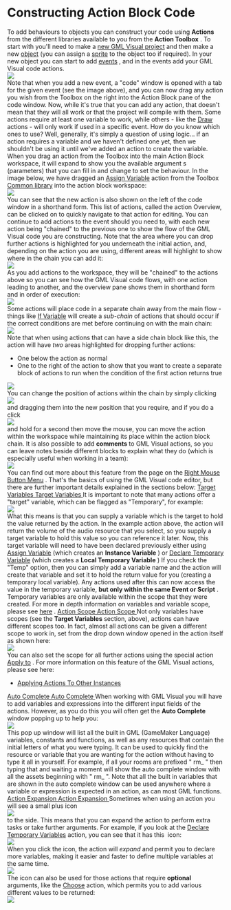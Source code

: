 # Constructing Action Block Code

To add behaviours to objects you can construct your code using
**Actions** from the different libraries available to you from the
**Action Toolbox** . To start with you'll need to make a [new GML Visual
project](../../Introduction/The_Start_Page) and then make a new
[object](../../The_Asset_Editors/Objects) (you can assign a
[sprite](../../The_Asset_Editors/Sprites) to the object too if
required). In your new object you can start to add
[events](../../The_Asset_Editors/Object_Properties/Object_Events) ,
and in the events add your GML Visual code actions.  
![](https://gms.magecorn.com/Manual/assets/Images/Scripting_Reference/Drag_And_Drop/Overview/DnD_Create_Event.png)  
Note that when you add a new event, a "code" window is opened with a tab
for the given event (see the image above), and you can now drag any
action you wish from the Toolbox on the right into the Action Block pane
of the code window. Now, while it's true that you can add any action,
that doesn't mean that they will all work or that the project will
compile with them. Some actions require at least one variable to work,
while others - like the
[Draw](../Drag_And_Drop_Reference/Drawing/Drawing_Actions) actions -
will only work if used in a specific event. How do you know which ones
to use? Well, generally, it's simply a question of using logic... if an
action requires a variable and we haven't defined one yet, then we
shouldn't be using it until we've added an action to create the
variable. When you drag an action from the Toolbox into the main Action
Block workspace, it will expand to show you the available argument s
(parameters) that you can fill in and change to set the behaviour. In
the image below, we have dragged an [Assign
Variable](../Drag_And_Drop_Reference/Common/Assign_Variable) action
from the Toolbox [Common
library](../Drag_And_Drop_Reference/Common/Common_Actions_Library)
into the action block workspace:  
![](https://gms.magecorn.com/Manual/assets/Images/Scripting_Reference/Drag_And_Drop/Overview/DnD_Add_Var.png)  
You can see that the new action is also shown on the left of the code
window in a shorthand form. This list of actions, called the action
Overview, can be clicked on to quickly navigate to that action for
editing. You can continue to add actions to the event should you need
to, with each new action being "chained" to the previous one to show the
flow of the GML Visual code you are constructing. Note that the area
where you can drop further actions is highlighted for you underneath the
initial action, and, depending on the action you are using, different
areas will highlight to show where in the chain you can add it:  
![](https://gms.magecorn.com/Manual/assets/Images/Scripting_Reference/Drag_And_Drop/Overview/DnD_Set_Dir.png)  
As you add actions to the workspace, they will be "chained" to the
actions above so you can see how the GML Visual code flows, with one
action leading to another, and the overview pane shows them in shorthand
form and in order of execution:  
![](https://gms.magecorn.com/Manual/assets/Images/Scripting_Reference/Drag_And_Drop/Overview/DnD_Scope_Other.png)  
Some actions will place code in a separate chain away from the main
flow - things like [If
Variable](../Drag_And_Drop_Reference/Common/If_Variable) will create
a *sub-chain* of actions that should occur if the correct conditions are
met before continuing on with the main chain:  
![](https://gms.magecorn.com/Manual/assets/Images/Scripting_Reference/Drag_And_Drop/Overview/DnD_If_Variable.png)  
Note that when using actions that can have a side chain block like this,
the action will have *two* areas highlighted for dropping further
actions:

-   One below the action as normal
-   One to the right of the action to show that you want to create a
    separate block of actions to run when the condition of the first
    action returns true

  
![](https://gms.magecorn.com/Manual/assets/Images/Scripting_Reference/Drag_And_Drop/Overview/DnD_If_Drop.png)  
You can change the position of actions within the chain by simply
clicking  
![](https://gms.magecorn.com/Manual/assets/Images/Icons/Icon_LMB.png)  
and dragging them into the new position that you require, and if you do
a click  
![](https://gms.magecorn.com/Manual/assets/Images/Icons/Icon_LMB.png)  
and hold for a second then move the mouse, you can move the action
within the workspace while maintaining its place within the action block
chain. It is also possible to add **comments** to GML Visual actions, so
you can leave notes beside different blocks to explain what they do
(which is especially useful when working in a team):  
![](https://gms.magecorn.com/Manual/assets/Images/Scripting_Reference/Drag_And_Drop/Overview/DnD_Add_Comment.gif)  
You can find out more about this feature from the page on the [Right
Mouse Button Menu](Right_Mouse_Button_Menu_Options) . That's the
basics of using the GML Visual code editor, but there are further
important details explained in the sections below: [ Target Variables
Target Variables ](#) It is important to note that many actions offer a
"target" variable, which can be flagged as "Temporary", for example:  
![](https://gms.magecorn.com/Manual/assets/Images/Scripting_Reference/Drag_And_Drop/Overview/DnD_Audio_Get_Audio_Volume.png)  
What this means is that you can supply a variable which is the target to
hold the value returned by the action. In the example action above, the
action will return the volume of the audio resource that you select, so
you supply a target variable to hold this value so you can reference it
later. Now, this target variable will need to have been declared
previously either using [Assign
Variable](../Drag_And_Drop_Reference/Common/Assign_Variable) (which
creates an **Instance Variable** ) or [Declare Temporary
Variable](../Drag_And_Drop_Reference/Common/Declare_Temporary_Variable)
(which creates a **Local Temporary Variable** ) If you check the "Temp"
option, then you can simply add a variable name and the action will
create that variable and set it to hold the return value for you
(creating a temporary local variable). Any actions used after this can
now access the value in the temporary variable, **but only within the
same Event or Script** . Temporary variables are only available within
the scope that they were created. For more in depth information on
variables and variable scope, please see
[here](../../GameMaker_Language/GML_Overview/Variables_And_Variable_Scope)
. [ Action Scope Action Scope ](#) Not only variables have scopes (see
the **Target Variables** section, above), actions can have different
scopes too. In fact, almost all actions can be given a different scope
to work in, set from the drop down window opened in the action itself as
shown here:  
![](https://gms.magecorn.com/Manual/assets/Images/Scripting_Reference/Drag_And_Drop/Overview/DnD_Applies_To.png)  
You can also set the scope for all further actions using the special
action [Apply to](../Drag_And_Drop_Reference/Common/Apply_To..) .
For more information on this feature of the GML Visual actions, please
see here:

-   [Applying Actions To Other
    Instances](Applying_Actions_To_Other_Instances)

[ Auto Complete Auto Complete ](#) When working with GML Visual you will
have to add variables and expressions into the different input fields of
the actions. However, as you do this you will often get the **Auto
Complete** window popping up to help you:  
![](https://gms.magecorn.com/Manual/assets/Images/Scripting_Reference/Drag_And_Drop/Overview/DnD_Action_AutoComplete.png)  
This pop up window will list all the built in GML (GameMaker Language)
variables, constants and functions, as well as any resources that
contain the initial letters of what you were typing. It can be used to
quickly find the resource or variable that you are wanting for the
action without having to type it all in yourself. For example, if all
your rooms are prefixed " rm\_ " then typing that and waiting a moment
will show the auto complete window with all the assets beginning with "
rm\_ ". Note that all the built in variables that are shown in the auto
complete window can be used anywhere where a variable or expression is
expected in an action, as can most GML functions. [ Action Expansion
Action Expansion ](#) Sometimes when using an action you will see a
small plus icon  
![](https://gms.magecorn.com/Manual/assets/Images/Icons/Icon_Expand_Arguments.png)  
to the side. This means that you can expand the action to perform extra
tasks or take further arguments. For example, if you look at the
[Declare Temporary
Variables](../Drag_And_Drop_Reference/Common/Declare_Temporary_Variable)
action, you can see that it has this  icon:  
![](https://gms.magecorn.com/Manual/assets/Images/Scripting_Reference/Drag_And_Drop/Overview/DnD_Declare_Temp_Var.png)  
When you click the icon, the action will *expand* and permit you to
declare more variables, making it easier and faster to define multiple
variables at the same time.  
![](https://gms.magecorn.com/Manual/assets/Images/Scripting_Reference/Drag_And_Drop/Overview/DnD_Expansion_Example.png)  
The icon can also be used for those actions that require **optional**
arguments, like the
[Choose](../Drag_And_Drop_Reference/Random/Choose) action, which
permits you to add various different values to be returned:  
![](https://gms.magecorn.com/Manual/assets/Images/Scripting_Reference/Drag_And_Drop/Overview/DnD_Mathematics_Choose.png)  
